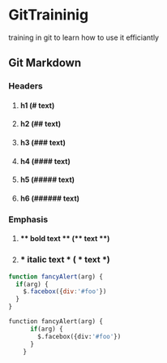 # GitTraininig
training in git to learn how to use it efficiantly


## Git Markdown

### Headers
1. #### h1 (# text) 
2. #### h2 (## text) 
3. #### h3 (### text) 
4. #### h4 (#### text) 
5. #### h5 (##### text) 
6. #### h6 (###### text) 

### Emphasis
1. #### ** bold text ** (** text **)
2. ### * italic text * ( * text *)

```javascript
function fancyAlert(arg) {
  if(arg) {
    $.facebox({div:'#foo'})
  }
}
```
```python
function fancyAlert(arg) {
      if(arg) {
        $.facebox({div:'#foo'})
      }
    }
```